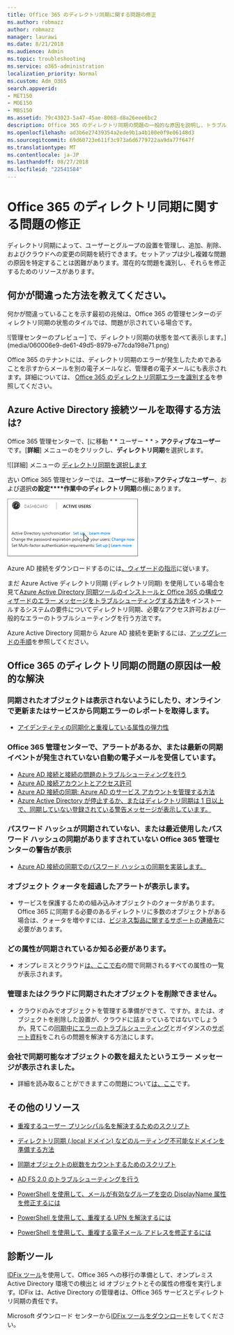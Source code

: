 ```yaml
---
title: Office 365 のディレクトリ同期に関する問題の修正
ms.author: robmazz
author: robmazz
manager: laurawi
ms.date: 8/21/2018
ms.audience: Admin
ms.topic: troubleshooting
ms.service: o365-administration
localization_priority: Normal
ms.custom: Adm_O365
search.appverid:
- MET150
- MOE150
- MBS150
ms.assetid: 79c43023-5a47-45ae-8068-d8a26eee6bc2
description: Office 365 のディレクトリ同期の問題の一般的な原因を説明し、トラブルシューティングし、解決に役立ついくつかのメソッドを提供します。
ms.openlocfilehash: ad3b6e27439354a2ede9b1a4b100e0f9e06148d3
ms.sourcegitcommit: 69d60723e611f3c973a6d6779722aa9da77f647f
ms.translationtype: MT
ms.contentlocale: ja-JP
ms.lasthandoff: 08/27/2018
ms.locfileid: "22541584"
---
```

# <a name="fixing-problems-with-directory-synchronization-for-office-365"></a>Office 365 のディレクトリ同期に関する問題の修正

ディレクトリ同期によって、ユーザーとグループの設置を管理し、追加、削除、およびクラウドへの変更の同期を続行できます。セットアップは少し複雑な問題の原因を特定することは困難があります。潜在的な問題を識別し、それらを修正するためのリソースがあります。
  
## <a name="how-do-i-know-if-something-is-wrong"></a>何かが間違った方法を教えてください。

何かが間違っていることを示す最初の兆候は、Office 365 の管理センターのディレクトリ同期の状態のタイルでは、問題が示されている場合です。
  
![管理センターのプレビュー] で、ディレクトリ同期の状態を並べて表示します。](media/060006e9-de61-49d5-8979-e77cda198e71.png)
  
Office 365 のテナントには、ディレクトリ同期のエラーが発生したためであることを示すからメールを別の電子メールなど、管理者の電子メールにも表示されます。詳細については、 [Office 365 のディレクトリ同期エラーを識別する](identify-directory-synchronization-errors.md)を参照してください。
  
## <a name="how-do-i-get-azure-active-directory-connect-tool"></a>Azure Active Directory 接続ツールを取得する方法は?

Office 365 管理センターで、[に移動 * * ユーザー * * \> **アクティブなユーザー**です。[**詳細**] メニューのをクリックし、**ディレクトリ同期**を選択します。 
  
![[詳細] メニューの [ディレクトリ同期を選択します](media/dc6669e5-c01b-471e-9cdf-04f5d44e1c4b.png)
  
古い Office 365 管理センターでは、**ユーザー**に移動\>**アクティブなユーザー**、および選択**の設定****作業中のディレクトリ同期**の横にあります。 
  
![Active Directory の同期の横のセットを選択します。](media/bd95492b-d65e-4072-a6ee-e562f5f566c3.png)
  
Azure AD 接続をダウンロードするのには[、ウィザードの指示](set-up-directory-synchronization.md)に従います。 
  
まだ Azure Active ディレクトリ同期 (ディレクトリ同期) を使用している場合を見て[Azure Active Directory 同期ツールのインストールと Office 365 の構成ウィザードのエラー メッセージをトラブルシューティングする方法](https://go.microsoft.com/fwlink/p/?LinkId=396717)をインストールするシステムの要件についてディレクトリ同期、必要なアクセス許可および一般的なエラーのトラブルシューティングを行う方法です。 
  
Azure Active Directory 同期から Azure AD 接続を更新するには、[アップグレードの手順](https://go.microsoft.com/fwlink/p/?LinkId=733240)を参照してください。
  
## <a name="resolving-common-causes-of-problems-with-directory-synchronization-in-office-365"></a>Office 365 のディレクトリ同期の問題の原因は一般的な解決

### <a name="synchronized-objects-arent-appearing-or-updating-online-or-im-getting-synchronization-error-reports-from-the-service"></a>**同期されたオブジェクトは表示されないようにしたり、オンラインで更新またはサービスから同期エラーのレポートを取得します。**

- [アイデンティティの同期化と重複している属性の弾力性](https://go.microsoft.com/fwlink/p/?LinkID=798300)

### <a name="i-have-an-alert-in-the-office-365-admin-center-or-am-receiving-automated-emails-that-there-hasnt-been-a-recent-synchronization-event"></a>**Office 365 管理センターで、アラートがあるか、または最新の同期イベントが発生されていない自動の電子メールを受信しています。**
- [Azure AD 接続と接続の問題のトラブルシューティングを行う](https://go.microsoft.com/fwlink/p/?LinkId=820597)
- [Azure AD 接続アカウントとアクセス許可](https://go.microsoft.com/fwlink/p/?LinkId=820598)
- [Azure AD 接続の同期: Azure AD のサービス アカウントを管理する方法](https://go.microsoft.com/fwlink/p/?LinkId=820599)
- [Azure Active Directory が停止するか、またはディレクトリ同期は 1 日以上で、同期していない登録されている警告メッセージが表示しています。](https://support.microsoft.com/help/2882421/directory-synchronization-to-azure-active-directory-stops-or-you-re-warned-that-sync-hasn-t-registered-in-more-than-a-day)

### <a name="password-hashes-arent-synchronizing-or-im-seeing-an-alert-in-the-office-365-admin-center-that-there-hasnt-been-a-recent-password-hash-synchronization"></a>**パスワード ハッシュが同期されていない、または最近使用したパスワード ハッシュの同期がありますされていない Office 365 管理センターの警告が表示**
- [Azure AD 接続の同期でのパスワード ハッシュの同期を実装します。](https://go.microsoft.com/fwlink/p/?LinkId=820600)

### <a name="im-seeing-an-alert-that-object-quota-exceeded"></a>**オブジェクト クォータを超過したアラートが表示します。**
- サービスを保護するための組み込みオブジェクトのクォータがあります。Office 365 に同期する必要のあるディレクトリに多数のオブジェクトがある場合は、クォータを増やすには、[ビジネス製品に関するサポートの連絡先](https://support.office.com/article/32a17ca7-6fa0-4870-8a8d-e25ba4ccfd4b)に必要があります。

### <a name="i-need-to-know-which-attributes-are-synchronized"></a>**どの属性が同期されているか知る必要があります。**
- オンプレミスとクラウド[は、ここで右](https://go.microsoft.com/fwlink/p/?LinkId=396719)の間で同期されるすべての属性の一覧が表示されます。

### <a name="i-cant-manage-or-remove-objects-that-were-synchronized-to-the-cloud"></a>**管理またはクラウドに同期されたオブジェクトを削除できません。**
- クラウドのみでオブジェクトを管理する準備ができて、ですか。または、オブジェクトを削除した設置が、クラウドに詰まっているではないでしょうか。見てこの[同期中にエラーのトラブルシューティング](https://go.microsoft.com/fwlink/p/?linkid=842044)とガイダンスの[サポート資料](https://go.microsoft.com/fwlink/p/?LinkId=396720)をこれらの問題を解決する方法にします。

### <a name="i-got-an-error-message-that-my-company-has-exceeded-the-number-of-objects-that-can-be-synchronized"></a>**会社で同期可能なオブジェクトの数を超えたというエラー メッセージが表示されました。**
- 詳細を読み取ることができますこの問題について[は、ここ](https://go.microsoft.com/fwlink/p/?LinkId=396721)です。
   
## <a name="other-resources"></a>その他のリソース

- [重複するユーザー プリンシパル名を解決するためのスクリプト](https://go.microsoft.com/fwlink/p/?LinkId=396725)
    
- [ディレクトリ同期 (.local ドメイン) などのルーティング不可能なドメインを準備する方法](prepare-a-non-routable-domain-for-directory-synchronization.md)
    
- [同期オブジェクトの総数をカウントするためのスクリプト](https://go.microsoft.com/fwlink/p/?LinkId=396726)
    
- [AD FS 2.0 のトラブルシューティングを行う](https://go.microsoft.com/fwlink/p/?LinkId=396727)
    
- [PowerShell を使用して、メールが有効なグループを空の DisplayName 属性を修正するには](https://go.microsoft.com/fwlink/p/?LinkId=396728)
    
- [PowerShell を使用して、重複する UPN を解決するには](https://go.microsoft.com/fwlink/p/?LinkId=396730)
    
- [PowerShell を使用して、重複する電子メール アドレスを修正するには](https://go.microsoft.com/fwlink/p/?LinkId=396731)
    
## <a name="diagnostic-tools"></a>診断ツール

[IDFix ツール](prepare-directory-attributes-for-synch-with-idfix.md)を使用して、Office 365 への移行の準備として、オンプレミス Active Directory 環境での検出と id オブジェクトとその属性の修復を実行します。IDFix は、Active Directory の管理者は、Office 365 サービスとディレクトリ同期の責任です。 

Microsoft ダウンロード センターから[IDFix ツールをダウンロード](https://go.microsoft.com/fwlink/p/?LinkId=396718)をしてください。